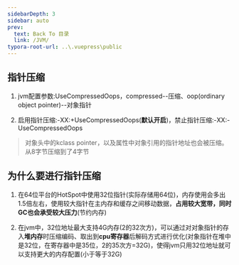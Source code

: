 ```yaml
---
sidebarDepth: 3
sidebar: auto
prev:
  text: Back To 目录
  link: /JVM/
typora-root-url: ..\.vuepress\public
---
```




## 指针压缩

1. jvm配置参数:UseCompressedOops，compressed--压缩、oop(ordinary object pointer)--对象指针

2. 启用指针压缩:-XX:+UseCompressedOops(**默认开启**)，禁止指针压缩:-XX:-UseCompressedOops

> 对象头中的kclass pointer，以及属性中对象引用的指针地址也会被压缩。从8字节压缩到了4字节



## 为什么要进行指针压缩

1. 在64位平台的HotSpot中使用32位指针(实际存储用64位)，内存使用会多出1.5倍左右，使用较大指针在主内存和缓存之间移动数据，**占用较大宽带，同时GC也会承受较大压力**(节约内存)

2. 在jvm中，32位地址最大支持4G内存(2的32次方)，可以通过对对象指针的存入**堆内存**时压缩编码、取出到**cpu寄存器**后解码方式进行优化(对象指针在堆中是32位，在寄存器中是35位，2的35次方=32G)，使得jvm只用32位地址就可以支持更大的内存配置(小于等于32G)

